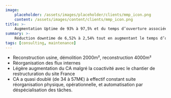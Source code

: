 ```yaml
---
image:
    placeholder: /assets/images/placeholder/clients/mmp_icon.png
    content: /assets/images/content/clients/mmp_icon.png
title: >-
    Augmentation Uptime de 93% à 97,5% et du temps d’ouverture associée à une réduction de 30% des coûts directs de maintenance
summary: >-
    Réduction downtime de 6,52% à 2,54% tout en augmentant le temps d’ouverture de 6 machines de 25 000h à 32 000h et en réduisant les coûts directs de maintenance de 30%.
tags: [consulting, maintenance]
---
```


<ul>
	<li>Reconstruction usine, démolition 2000m², reconstruction 4000m²</li>
	<li>Réorganisation des flux internes</li>
	<li>Légère augmentation du CA malgré la coactivité avec le chantier de restructuration du site France</li>
	<li>CA a quasi doublé (de 34 à 57M€) à effectif constant suite réorganisation physique, opérationnelle, et automatisation par déspécialisation des tâches.</li>
</ul>
